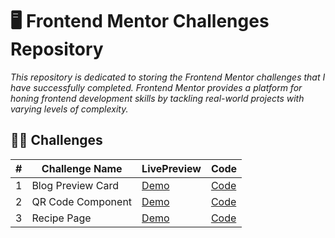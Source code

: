 # 🖥️ Frontend Mentor Challenges Repository

<i>This repository is dedicated to storing the Frontend Mentor challenges that I have successfully completed. Frontend Mentor provides a platform for honing frontend development skills by tackling real-world projects with varying levels of complexity.</i>

## 💪🏻 Challenges

| #  | Challenge Name       | LivePreview                                           | Code                                      |
|---|-----------------------|---------------------------------------------------------|-----------------------------------------------------|
| 1 | Blog Preview Card         | [Demo](https://coolgorithm.github.io/Frontend-mentor-challenges/blog-preview-card)                      | [Code](https://github.com/Coolgorithm/Frontend-mentor-challenges/tree/main/blog-preview-card)   |
| 2 | QR Code Component          | [Demo](https://coolgorithm.github.io/Frontend-mentor-challenges/qr-code-component)                      | [Code](https://github.com/Coolgorithm/Frontend-mentor-challenges/tree/main/qr-code-component)   |
| 3 | Recipe Page         | [Demo](https://coolgorithm.github.io/Frontend-mentor-challenges/recipe-page)                      | [Code](https://github.com/Coolgorithm/Frontend-mentor-challenges/tree/main/recipe-page)   |